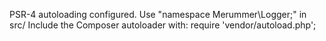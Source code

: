 PSR-4 autoloading configured. Use "namespace Merummer\Logger;" in src/
Include the Composer autoloader with: require 'vendor/autoload.php';
